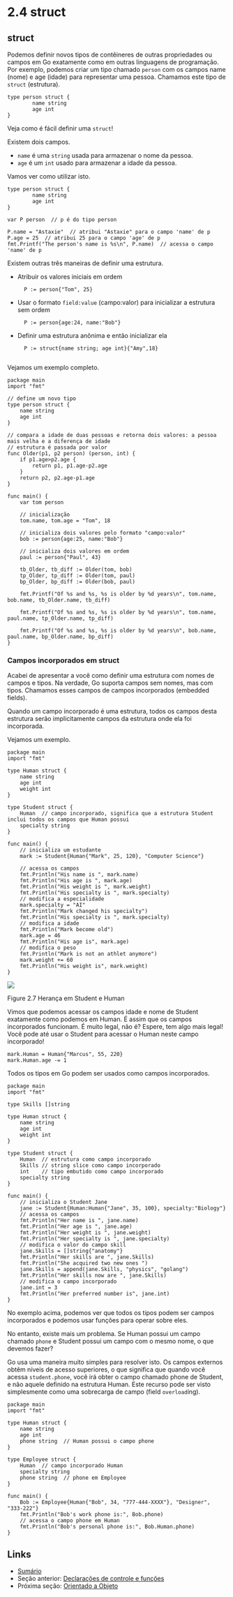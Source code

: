 # 2.4 struct

## struct

Podemos definir novos tipos de contêineres de outras propriedades ou campos em Go exatamente como em outras linguagens de programação. Por exemplo, podemos criar um tipo chamado `person` com os campos name (nome) e age (idade) para representar uma pessoa. Chamamos este tipo de `struct` (estrutura).

```
type person struct {
    	name string
    	age int
}
```

Veja como é fácil definir uma `struct`!

Existem dois campos.

* `name` é uma `string` usada para armazenar o nome da pessoa.
* `age` é um `int` usado para armazenar a idade da pessoa.

Vamos ver como utilizar isto.

```
type person struct {
    	name string
    	age int
}

var P person  // p é do tipo person

P.name = "Astaxie"  // atribui "Astaxie" para o campo 'name' de p
P.age = 25  // atribui 25 para o campo 'age' de p
fmt.Printf("The person's name is %s\n", P.name)  // acessa o campo 'name' de p
```

Existem outras três maneiras de definir uma estrutura.

*   Atribuir os valores iniciais em ordem

    ```
      P := person{"Tom", 25}
    ```
*   Usar o formato `field:value` (campo:valor) para inicializar a estrutura sem ordem

    ```
      P := person{age:24, name:"Bob"}
    ```
*   Definir uma estrutura anônima e então inicializar ela

    ```
      P := struct{name string; age int}{"Amy",18}
      
    ```

Vejamos um exemplo completo.

```
package main
import "fmt"

// define um novo tipo
type person struct {
	name string
	age int
}

// compara a idade de duas pessoas e retorna dois valores: a pessoa mais velha e a diferença de idade
// estrutura é passada por valor
func Older(p1, p2 person) (person, int) {
	if p1.age>p2.age {  
    	return p1, p1.age-p2.age
	}
	return p2, p2.age-p1.age
}

func main() {
	var tom person

	// inicialização
	tom.name, tom.age = "Tom", 18

    // inicializa dois valores pelo formato "campo:valor"
	bob := person{age:25, name:"Bob"}

	// inicializa dois valores em ordem
	paul := person{"Paul", 43}

	tb_Older, tb_diff := Older(tom, bob)
	tp_Older, tp_diff := Older(tom, paul)
	bp_Older, bp_diff := Older(bob, paul)

	fmt.Printf("Of %s and %s, %s is older by %d years\n", tom.name, bob.name, tb_Older.name, tb_diff)

	fmt.Printf("Of %s and %s, %s is older by %d years\n", tom.name, paul.name, tp_Older.name, tp_diff)

	fmt.Printf("Of %s and %s, %s is older by %d years\n", bob.name, paul.name, bp_Older.name, bp_diff)
}
```

### Campos incorporados em struct

Acabei de apresentar a você como definir uma estrutura com nomes de campos e tipos. Na verdade, Go suporta campos sem nomes, mas com tipos. Chamamos esses campos de campos incorporados (embedded fields).

Quando um campo incorporado é uma estrutura, todos os campos desta estrutura serão implicitamente campos da estrutura onde ela foi incorporada.

Vejamos um exemplo.

```
package main
import "fmt"

type Human struct {
	name string
	age int
	weight int
}

type Student struct {
	Human  // campo incorporado, significa que a estrutura Student inclui todos os campos que Human possui
	specialty string
}

func main() {
	// inicializa um estudante
	mark := Student{Human{"Mark", 25, 120}, "Computer Science"}

	// acessa os campos
	fmt.Println("His name is ", mark.name)
	fmt.Println("His age is ", mark.age)
	fmt.Println("His weight is ", mark.weight)
	fmt.Println("His specialty is ", mark.specialty)
	// modifica a especialidade
	mark.specialty = "AI"
	fmt.Println("Mark changed his specialty")
	fmt.Println("His specialty is ", mark.specialty)
	// modifica a idade
	fmt.Println("Mark become old")
	mark.age = 46
	fmt.Println("His age is", mark.age)
	// modifica o peso
	fmt.Println("Mark is not an athlet anymore")
	mark.weight += 60
	fmt.Println("His weight is", mark.weight)
}
```

![](images/2.4.student\_struct.png)

Figure 2.7 Herança em Student e Human

Vimos que podemos acessar os campos idade e nome de Student exatamente como podemos em Human. É assim que os campos incorporados funcionam. É muito legal, não é? Espere, tem algo mais legal! Você pode até usar o Student para acessar o Human neste campo incorporado!

```
mark.Human = Human{"Marcus", 55, 220}
mark.Human.age -= 1
```

Todos os tipos em Go podem ser usados como campos incorporados.

```
package main
import "fmt"

type Skills []string

type Human struct {
	name string
	age int
	weight int
}

type Student struct {
	Human  // estrutura como campo incorporado
	Skills // string slice como campo incorporado
	int    // tipo embutido como campo incorporado
	specialty string
}

func main() {
	// inicializa o Student Jane
	jane := Student{Human:Human{"Jane", 35, 100}, specialty:"Biology"}
	// acessa os campos
	fmt.Println("Her name is ", jane.name)
	fmt.Println("Her age is ", jane.age)
	fmt.Println("Her weight is ", jane.weight)
	fmt.Println("Her specialty is ", jane.specialty)
	// modifica o valor do campo skill
	jane.Skills = []string{"anatomy"}
	fmt.Println("Her skills are ", jane.Skills)
	fmt.Println("She acquired two new ones ")
	jane.Skills = append(jane.Skills, "physics", "golang")
	fmt.Println("Her skills now are ", jane.Skills)
	// modifica o campo incorporado
	jane.int = 3
	fmt.Println("Her preferred number is", jane.int)
}
```

No exemplo acima, podemos ver que todos os tipos podem ser campos incorporados e podemos usar funções para operar sobre eles.

No entanto, existe mais um problema. Se Human possui um campo chamado `phone` e Student possui um campo com o mesmo nome, o que devemos fazer?

Go usa uma maneira muito simples para resolver isto. Os campos externos obtêm níveis de acesso superiores, o que significa que quando você acessa `student.phone`, você irá obter o campo chamado phone de Student, e não aquele definido na estrutura Human. Este recurso pode ser visto simplesmente como uma sobrecarga de campo (field `overload`ing).

```
package main
import "fmt"

type Human struct {
	name string
	age int
	phone string  // Human possui o campo phone
}

type Employee struct {
	Human  // campo incorporado Human
	specialty string
	phone string  // phone em Employee
}

func main() {
	Bob := Employee{Human{"Bob", 34, "777-444-XXXX"}, "Designer", "333-222"}
	fmt.Println("Bob's work phone is:", Bob.phone)
	// acessa o campo phone em Human
	fmt.Println("Bob's personal phone is:", Bob.Human.phone)
}
```

## Links

* [Sumário](preface.md)
* Seção anterior: [Declarações de controle e funções](02.3.md)
* Próxima seção: [Orientado a Objeto](02.5.md)

